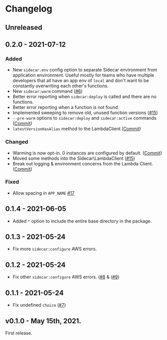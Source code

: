 # Changelog
## Unreleased 

## 0.2.0 - 2021-07-12 

### Added
- New `sidecar.env` config option to separate Sidecar environment from application environment. Useful mostly for teams who have multiple developers that all have an app env of `local` and don't want to be constantly overwriting each other's functions.
- New `sidecar:warm` command ([#6](https://github.com/hammerstonedev/sidecar/pull/6))
- Better error reporting when `sidecar:deploy` is called and there are no functions.
- Better error reporting when a function is not found. 
- Implemented sweeping to remove old, unused function versions ([#15](https://github.com/hammerstonedev/sidecar/pull/15))
- `--pre-warm` options to `sidecar:deploy` and `sidecar:active` commands ([Commit](https://github.com/hammerstonedev/sidecar/commit/4794e6d4bfc5ddb4976c4686939ca1ee0c0ae979))
- `latestVersionHasAlias` method to the LambdaClient ([Commit](https://github.com/hammerstonedev/sidecar/commit/a54f4e59aef9bfeac57ced7fb50b0c25ff268ab9))

### Changed
- Warming is now opt-in. 0 instances are configured by default. ([Commit](https://github.com/hammerstonedev/sidecar/commit/ba53467368bcb253034fdbae7726fb0916b28de2))
- Moved some methods into the Sidecar\LambdaClient ([#15](https://github.com/hammerstonedev/sidecar/pull/15))
- Break out logging & environment concerns from the Lambda Client. ([Commit](https://github.com/hammerstonedev/sidecar/commit/20e368c9773c4aae2262021c7682cf72737af270))

### Fixed
- Allow spacing in `APP_NAME` [#17](https://github.com/hammerstonedev/sidecar/pull/17)  

## 0.1.4 - 2021-06-05

- Added `*` option to include the entire base directory in the package. 

## 0.1.3 - 2021-05-24

- Fix more `sidecar:configure` AWS errors.

## 0.1.2 - 2021-05-24

- Fix other `sidecar:configure` AWS errors. ([#8](https://github.com/hammerstonedev/sidecar/issues/8) & ([#9](https://github.com/hammerstonedev/sidecar/issues/9))

## 0.1.1 - 2021-05-24

- Fix undefined `choice` ([#7](https://github.com/hammerstonedev/sidecar/issues/7))

##  v0.1.0 - May 15th, 2021.

First release.